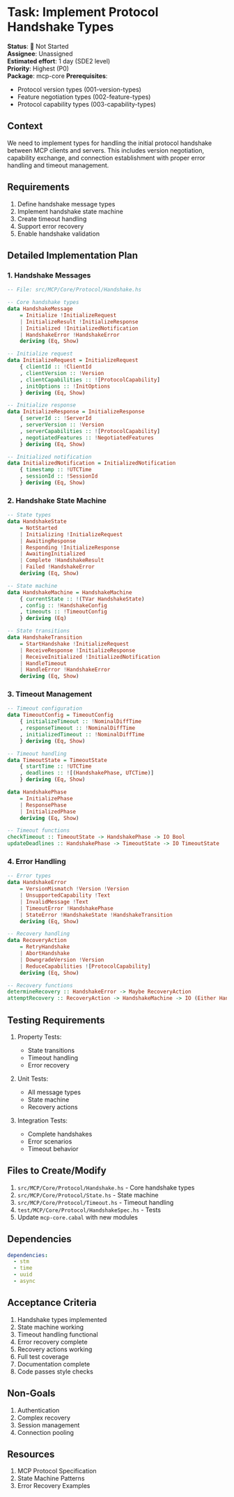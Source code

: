 # Task: Implement Protocol Handshake Types

**Status**: 🔴 Not Started  
**Assignee**: Unassigned  
**Estimated effort**: 1 day (SDE2 level)  
**Priority**: Highest (P0)  
**Package**: mcp-core
**Prerequisites**: 
- Protocol version types (001-version-types)
- Feature negotiation types (002-feature-types)
- Protocol capability types (003-capability-types)

## Context
We need to implement types for handling the initial protocol handshake between MCP clients and servers. This includes version negotiation, capability exchange, and connection establishment with proper error handling and timeout management.

## Requirements
1. Define handshake message types
2. Implement handshake state machine
3. Create timeout handling
4. Support error recovery
5. Enable handshake validation

## Detailed Implementation Plan

### 1. Handshake Messages

```haskell
-- File: src/MCP/Core/Protocol/Handshake.hs

-- Core handshake types
data HandshakeMessage
    = Initialize !InitializeRequest
    | InitializeResult !InitializeResponse
    | Initialized !InitializedNotification
    | HandshakeError !HandshakeError
    deriving (Eq, Show)

-- Initialize request
data InitializeRequest = InitializeRequest
    { clientId :: !ClientId
    , clientVersion :: !Version
    , clientCapabilities :: ![ProtocolCapability]
    , initOptions :: !InitOptions
    } deriving (Eq, Show)

-- Initialize response
data InitializeResponse = InitializeResponse
    { serverId :: !ServerId
    , serverVersion :: !Version
    , serverCapabilities :: ![ProtocolCapability]
    , negotiatedFeatures :: !NegotiatedFeatures
    } deriving (Eq, Show)

-- Initialized notification
data InitializedNotification = InitializedNotification
    { timestamp :: !UTCTime
    , sessionId :: !SessionId
    } deriving (Eq, Show)
```

### 2. Handshake State Machine

```haskell
-- State types
data HandshakeState
    = NotStarted
    | Initializing !InitializeRequest
    | AwaitingResponse
    | Responding !InitializeResponse
    | AwaitingInitialized
    | Complete !HandshakeResult
    | Failed !HandshakeError
    deriving (Eq, Show)

-- State machine
data HandshakeMachine = HandshakeMachine
    { currentState :: !(TVar HandshakeState)
    , config :: !HandshakeConfig
    , timeouts :: !TimeoutConfig
    } deriving (Eq)

-- State transitions
data HandshakeTransition
    = StartHandshake !InitializeRequest
    | ReceiveResponse !InitializeResponse
    | ReceiveInitialized !InitializedNotification
    | HandleTimeout
    | HandleError !HandshakeError
    deriving (Eq, Show)
```

### 3. Timeout Management

```haskell
-- Timeout configuration
data TimeoutConfig = TimeoutConfig
    { initializeTimeout :: !NominalDiffTime
    , responseTimeout :: !NominalDiffTime
    , initializedTimeout :: !NominalDiffTime
    } deriving (Eq, Show)

-- Timeout handling
data TimeoutState = TimeoutState
    { startTime :: !UTCTime
    , deadlines :: ![(HandshakePhase, UTCTime)]
    } deriving (Eq, Show)

data HandshakePhase
    = InitializePhase
    | ResponsePhase
    | InitializedPhase
    deriving (Eq, Show)

-- Timeout functions
checkTimeout :: TimeoutState -> HandshakePhase -> IO Bool
updateDeadlines :: HandshakePhase -> TimeoutState -> IO TimeoutState
```

### 4. Error Handling

```haskell
-- Error types
data HandshakeError
    = VersionMismatch !Version !Version
    | UnsupportedCapability !Text
    | InvalidMessage !Text
    | TimeoutError !HandshakePhase
    | StateError !HandshakeState !HandshakeTransition
    deriving (Eq, Show)

-- Recovery handling
data RecoveryAction
    = RetryHandshake
    | AbortHandshake
    | DowngradeVersion !Version
    | ReduceCapabilities ![ProtocolCapability]
    deriving (Eq, Show)

-- Recovery functions
determineRecovery :: HandshakeError -> Maybe RecoveryAction
attemptRecovery :: RecoveryAction -> HandshakeMachine -> IO (Either HandshakeError HandshakeState)
```

## Testing Requirements

1. Property Tests:
   - State transitions
   - Timeout handling
   - Error recovery

2. Unit Tests:
   - All message types
   - State machine
   - Recovery actions

3. Integration Tests:
   - Complete handshakes
   - Error scenarios
   - Timeout behavior

## Files to Create/Modify
1. `src/MCP/Core/Protocol/Handshake.hs` - Core handshake types
2. `src/MCP/Core/Protocol/State.hs` - State machine
3. `src/MCP/Core/Protocol/Timeout.hs` - Timeout handling
4. `test/MCP/Core/Protocol/HandshakeSpec.hs` - Tests
5. Update `mcp-core.cabal` with new modules

## Dependencies
```yaml
dependencies:
  - stm
  - time
  - uuid
  - async
```

## Acceptance Criteria
1. Handshake types implemented
2. State machine working
3. Timeout handling functional
4. Error recovery complete
5. Recovery actions working
6. Full test coverage
7. Documentation complete
8. Code passes style checks

## Non-Goals
1. Authentication
2. Complex recovery
3. Session management
4. Connection pooling

## Resources
1. MCP Protocol Specification
2. State Machine Patterns
3. Error Recovery Examples